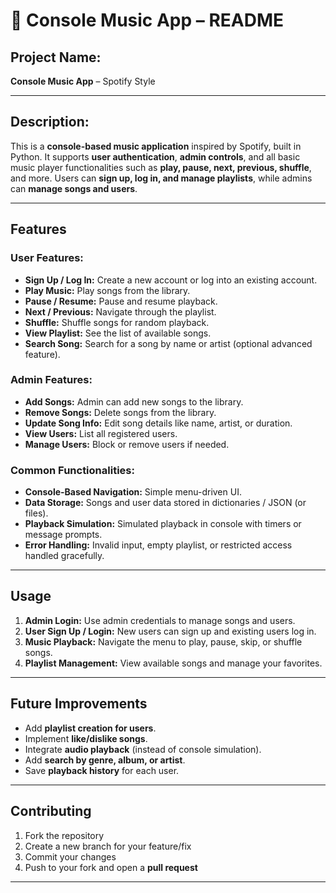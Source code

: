 # 🎵 Console Music App – README

## **Project Name:**

**Console Music App** – Spotify Style

---

## **Description:**

This is a **console-based music application** inspired by Spotify, built in Python. It supports **user authentication**, **admin controls**, and all basic music player functionalities such as **play, pause, next, previous, shuffle**, and more. Users can **sign up, log in, and manage playlists**, while admins can **manage songs and users**.

---

## **Features**

### **User Features:**

* **Sign Up / Log In:** Create a new account or log into an existing account.
* **Play Music:** Play songs from the library.
* **Pause / Resume:** Pause and resume playback.
* **Next / Previous:** Navigate through the playlist.
* **Shuffle:** Shuffle songs for random playback.
* **View Playlist:** See the list of available songs.
* **Search Song:** Search for a song by name or artist (optional advanced feature).

### **Admin Features:**

* **Add Songs:** Admin can add new songs to the library.
* **Remove Songs:** Delete songs from the library.
* **Update Song Info:** Edit song details like name, artist, or duration.
* **View Users:** List all registered users.
* **Manage Users:** Block or remove users if needed.

### **Common Functionalities:**

* **Console-Based Navigation:** Simple menu-driven UI.
* **Data Storage:** Songs and user data stored in dictionaries / JSON (or files).
* **Playback Simulation:** Simulated playback in console with timers or message prompts.
* **Error Handling:** Invalid input, empty playlist, or restricted access handled gracefully.

---

## **Usage**

1. **Admin Login:** Use admin credentials to manage songs and users.
2. **User Sign Up / Login:** New users can sign up and existing users log in.
3. **Music Playback:** Navigate the menu to play, pause, skip, or shuffle songs.
4. **Playlist Management:** View available songs and manage your favorites.

---

## **Future Improvements**

* Add **playlist creation for users**.
* Implement **like/dislike songs**.
* Integrate **audio playback** (instead of console simulation).
* Add **search by genre, album, or artist**.
* Save **playback history** for each user.

---

## **Contributing**

1. Fork the repository
2. Create a new branch for your feature/fix
3. Commit your changes
4. Push to your fork and open a **pull request**

---

